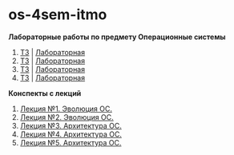 # os-4sem-itmo

**Лабораторные работы по предмету Операционные системы**

1. [ТЗ](labs/pdfs/OS_lab1.pdf) | [Лабораторная](labs/lab1)
2. [ТЗ](labs/pdfs/OS_lab2.pdf) | [Лабораторная](labs/lab2)
3. [ТЗ](labs/pdfs/OS_lab3.pdf) | [Лабораторная](labs/lab3)
4. [ТЗ](labs/pdfs/OS_lab4.pdf) | [Лабораторная](labs/lab4)

**Конспекты с лекций**

1. [Лекция №1. Эволюция ОС.](lectures/lecture01.md)
2. [Лекция №2. Эволюция ОС.](lectures/lecture02.md)
3. [Лекция №3. Архитектура ОС.](lectures/lecture03.md)
4. [Лекция №4. Архитектура ОС.](lectures/lecture04.md)
5. [Лекция №5. Архитектура ОС.](lectures/lecture05.md)
